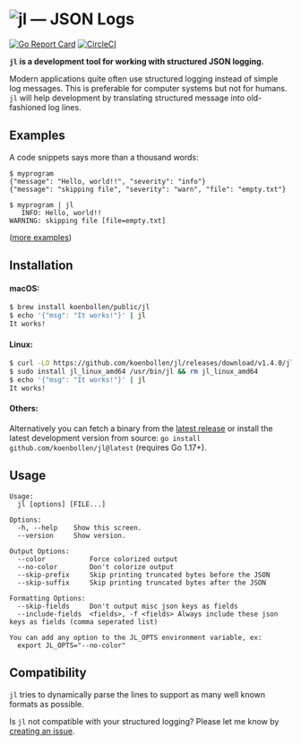 # ![jl — JSON Logs](.github/logo.png)

[![Go Report Card](https://goreportcard.com/badge/github.com/koenbollen/jl)](https://goreportcard.com/report/github.com/koenbollen/jl)
[![CircleCI](https://circleci.com/gh/koenbollen/jl.svg?style=shield)](https://circleci.com/gh/koenbollen/jl)

**`jl` is a development tool for working with structured JSON logging.**

Modern applications quite often use structured logging instead of simple log
messages. This is preferable for computer systems but not for humans. `jl` will
help development by translating structured message into old-fashioned log lines.

## Examples

A code snippets says more than a thousand words:

    $ myprogram
    {"message": "Hello, world!!", "severity": "info"}
    {"message": "skipping file", "severity": "warn", "file": "empty.txt"}

    $ myprogram | jl
       INFO: Hello, world!!
    WARNING: skipping file [file=empty.txt]

([more examples](https://github.com/koenbollen/jl/tree/master/examples))

## Installation

#### macOS:

```bash
$ brew install koenbollen/public/jl
$ echo '{"msg": "It works!"}' | jl
It works!
```

#### Linux:

```bash
$ curl -LO https://github.com/koenbollen/jl/releases/download/v1.4.0/jl_linux_amd64
$ sudo install jl_linux_amd64 /usr/bin/jl && rm jl_linux_amd64
$ echo '{"msg": "It works!"}' | jl
It works!
```

#### Others:

Alternatively you can fetch a binary from the
[latest release](https://github.com/koenbollen/jl/releases) or install the
latest development version from source: `go install github.com/koenbollen/jl@latest` (requires Go 1.17+).

## Usage

```
Usage:
  jl [options] [FILE...]

Options:
  -h, --help    Show this screen.
  --version     Show version.

Output Options:
  --color           Force colorized output
  --no-color        Don't colorize output
  --skip-prefix     Skip printing truncated bytes before the JSON
  --skip-suffix     Skip printing truncated bytes after the JSON

Formatting Options:
  --skip-fields     Don't output misc json keys as fields
  --include-fields  <fields>, -f <fields> Always include these json keys as fields (comma seperated list)

You can add any option to the JL_OPTS environment variable, ex:
  export JL_OPTS="--no-color"
```

## Compatibility

`jl` tries to dynamically parse the lines to support as many well
known formats as possible.

Is `jl` not compatible with your structured logging? Please let me
know by [creating an issue](https://github.com/koenbollen/jl/issues/new).
